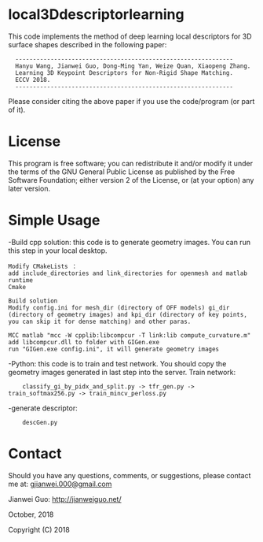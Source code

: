 # local3Ddescriptorlearning

This code implements the method of deep learning local descriptors for 3D surface shapes described in the following paper:

      --------------------------------------------------------------
      Hanyu Wang, Jianwei Guo, Dong-Ming Yan, Weize Quan, Xiaopeng Zhang. 
      Learning 3D Keypoint Descriptors for Non-Rigid Shape Matching. 
      ECCV 2018.
      --------------------------------------------------------------
      
Please consider citing the above paper if you use the code/program (or part of it). 

# License

This program is free software; you can redistribute it and/or modify it under the terms of the
GNU General Public License as published by the Free Software Foundation; either version 2 of 
the License, or (at your option) any later version. 

# Simple Usage

-Build cpp solution: this code is to generate geometry images. You can run this step in your local desktop.

	Modify CMakeLists ：
	add include_directories and link_directories for openmesh and matlab runtime
	Cmake
	
	Build solution
	Modify config.ini for mesh_dir (directory of OFF models) gi_dir (directory of geometry images) and kpi_dir (directory of key points, you can skip it for dense matching) and other paras.
	
	MCC matlab "mcc -W cpplib:libcompcur -T link:lib compute_curvature.m"
	add libcompcur.dll to folder with GIGen.exe
	run "GIGen.exe config.ini", it will generate geometry images
	
-Python: this code is to train and test network. You should copy the geometry images generated in last step into the server.
	Train network:

		classify_gi_by_pidx_and_split.py -> tfr_gen.py -> train_softmax256.py -> train_mincv_perloss.py
		
-generate descriptor:
	
		descGen.py

# Contact
Should you have any questions, comments, or suggestions, please contact me at: 
gjianwei.000@gmail.com

Jianwei Guo: http://jianweiguo.net/

October, 2018

Copyright (C) 2018 
